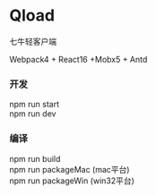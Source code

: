 # Qload
七牛轻客户端

Webpack4 + React16 +Mobx5 + Antd

### 开发
npm run start  
npm run dev

### 编译
npm run build  
npm run packageMac (mac平台)  
npm run packageWin (win32平台)  

